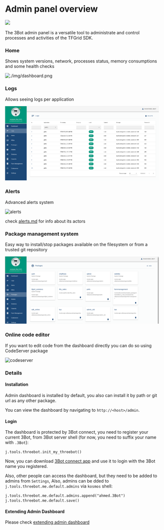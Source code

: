 # Admin panel overview

![](./img/admin_start.png)

The 3Bot admin panel is a versatile tool to administrate and control processes and activities of the TFGrid SDK.

### Home

Shows system versions, network, processes status, memory consumptions and some health checks

![./img/dashboard.png](./img/dashboard.png)

### Logs
Allows seeing logs per application

![logs](./img/logs.png)


### Alerts
Advanced alerts system

![alerts](./img/alerts.png)

check [alerts.md](admin_alerts.md) for info about its actors
### Package management system
Easy way to install/stop packages available on the filesystem or from a trusted git repository

![packagemanager](./img/packagemanager.png)


### Online code editor

If you want to edit code from the dashboard directly you can do so using CodeServer package

![codeserver](./img/codeserverterminal.png)

### Details

#### Installation

Admin dashboard is installed by default, you also can install it by path or git url as any other package.

You can view the dashboard by navigating to `http://<host>/admin`.

#### Login

The dashboard is protected by 3Bot connect, you need to register your current 3Bot, from 3Bot server shell (for now, you need to suffix your name with `.3Bot`):

```
j.tools.threebot.init_my_threebot()
```

Now, you can download [3Bot connect app](https://3Bot.org/3Bot.html) and use it to login with the 3Bot name you registered.

Also, other people can access the dashboard, but they need to be added to admins from `Settings`, Also, admins can be dded to `j.tools.threebot.me.default.admins` via `kosmos` shell:

```python3
j.tools.threebot.me.default.admins.append("ahmed.3Bot")
j.tools.threebot.me.default.save()
```


#### Extending Admin Dashboard

Please check [extending admin dashboard](admin_extending.md)



